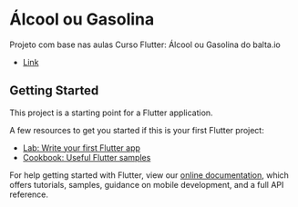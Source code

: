 # Álcool ou Gasolina

Projeto com base nas aulas Curso Flutter: Álcool ou Gasolina do balta.io 
- [Link](https://balta.io/cursos/7192)

## Getting Started

This project is a starting point for a Flutter application.

A few resources to get you started if this is your first Flutter project:

- [Lab: Write your first Flutter app](https://flutter.dev/docs/get-started/codelab)
- [Cookbook: Useful Flutter samples](https://flutter.dev/docs/cookbook)

For help getting started with Flutter, view our
[online documentation](https://flutter.dev/docs), which offers tutorials,
samples, guidance on mobile development, and a full API reference.
